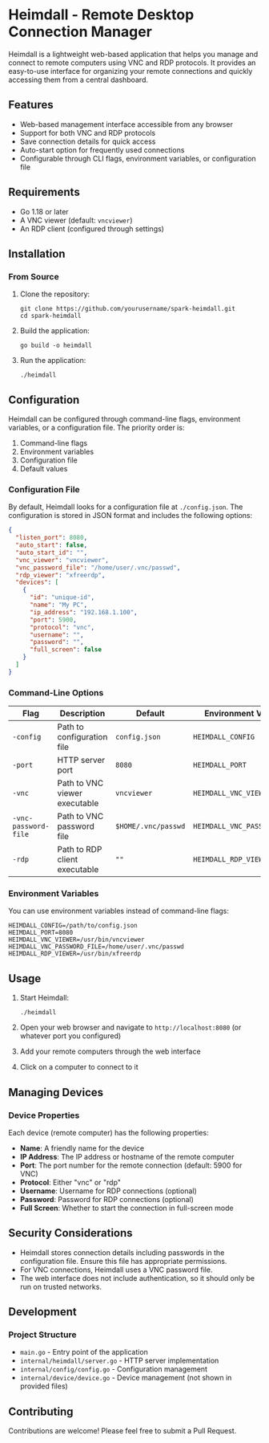 # Heimdall - Remote Desktop Connection Manager

Heimdall is a lightweight web-based application that helps you manage and connect to remote computers using VNC and RDP protocols. It provides an easy-to-use interface for organizing your remote connections and quickly accessing them from a central dashboard.

## Features

- Web-based management interface accessible from any browser
- Support for both VNC and RDP protocols
- Save connection details for quick access
- Auto-start option for frequently used connections
- Configurable through CLI flags, environment variables, or configuration file

## Requirements

- Go 1.18 or later
- A VNC viewer (default: `vncviewer`)
- An RDP client (configured through settings)

## Installation

### From Source

1. Clone the repository:
   ```
   git clone https://github.com/yourusername/spark-heimdall.git
   cd spark-heimdall
   ```

2. Build the application:
   ```
   go build -o heimdall
   ```

3. Run the application:
   ```
   ./heimdall
   ```

## Configuration

Heimdall can be configured through command-line flags, environment variables, or a configuration file. The priority order is:

1. Command-line flags
2. Environment variables
3. Configuration file
4. Default values

### Configuration File

By default, Heimdall looks for a configuration file at `./config.json`. The configuration is stored in JSON format and includes the following options:

```json
{
  "listen_port": 8080,
  "auto_start": false,
  "auto_start_id": "",
  "vnc_viewer": "vncviewer",
  "vnc_password_file": "/home/user/.vnc/passwd",
  "rdp_viewer": "xfreerdp",
  "devices": [
    {
      "id": "unique-id",
      "name": "My PC",
      "ip_address": "192.168.1.100",
      "port": 5900,
      "protocol": "vnc",
      "username": "",
      "password": "",
      "full_screen": false
    }
  ]
}
```

### Command-Line Options

| Flag | Description | Default | Environment Variable |
|------|-------------|---------|---------------------|
| `-config` | Path to configuration file | `config.json` | `HEIMDALL_CONFIG` |
| `-port` | HTTP server port | `8080` | `HEIMDALL_PORT` |
| `-vnc` | Path to VNC viewer executable | `vncviewer` | `HEIMDALL_VNC_VIEWER` |
| `-vnc-password-file` | Path to VNC password file | `$HOME/.vnc/passwd` | `HEIMDALL_VNC_PASSWORD_FILE` |
| `-rdp` | Path to RDP client executable | `""` | `HEIMDALL_RDP_VIEWER` |

### Environment Variables

You can use environment variables instead of command-line flags:

```
HEIMDALL_CONFIG=/path/to/config.json
HEIMDALL_PORT=8080
HEIMDALL_VNC_VIEWER=/usr/bin/vncviewer
HEIMDALL_VNC_PASSWORD_FILE=/home/user/.vnc/passwd
HEIMDALL_RDP_VIEWER=/usr/bin/xfreerdp
```

## Usage

1. Start Heimdall:
   ```
   ./heimdall
   ```

2. Open your web browser and navigate to `http://localhost:8080` (or whatever port you configured)

3. Add your remote computers through the web interface

4. Click on a computer to connect to it

## Managing Devices

### Device Properties

Each device (remote computer) has the following properties:

- **Name**: A friendly name for the device
- **IP Address**: The IP address or hostname of the remote computer
- **Port**: The port number for the remote connection (default: 5900 for VNC)
- **Protocol**: Either "vnc" or "rdp"
- **Username**: Username for RDP connections (optional)
- **Password**: Password for RDP connections (optional)
- **Full Screen**: Whether to start the connection in full-screen mode

## Security Considerations

- Heimdall stores connection details including passwords in the configuration file. Ensure this file has appropriate permissions.
- For VNC connections, Heimdall uses a VNC password file.
- The web interface does not include authentication, so it should only be run on trusted networks.

## Development

### Project Structure

- `main.go` - Entry point of the application
- `internal/heimdall/server.go` - HTTP server implementation
- `internal/config/config.go` - Configuration management
- `internal/device/device.go` - Device management (not shown in provided files)

## Contributing

Contributions are welcome! Please feel free to submit a Pull Request.